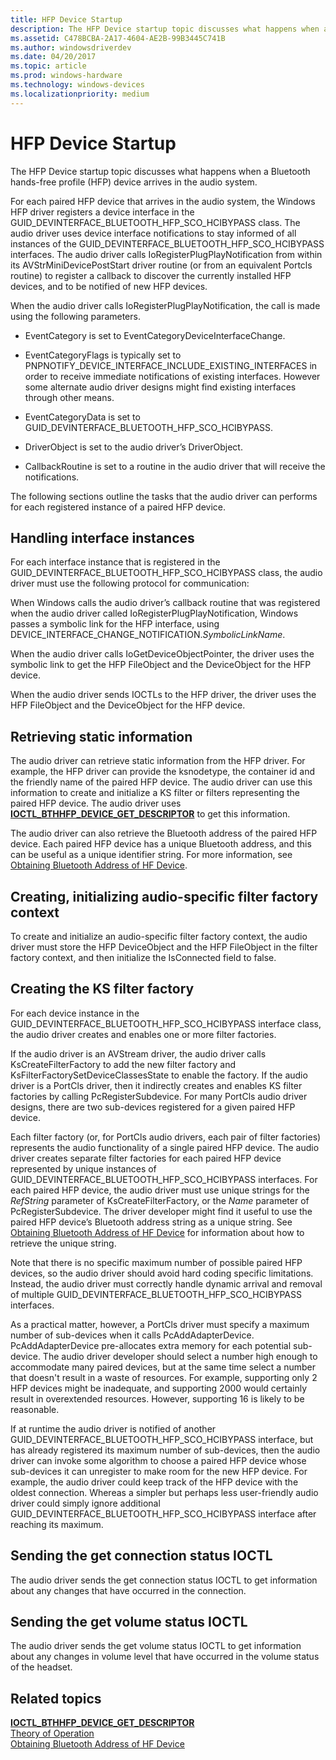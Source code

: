 ```yaml
---
title: HFP Device Startup
description: The HFP Device startup topic discusses what happens when a Bluetooth hands-free profile (HFP) device arrives in the audio system.
ms.assetid: C478BCBA-2A17-4604-AE2B-99B3445C741B
ms.author: windowsdriverdev
ms.date: 04/20/2017
ms.topic: article
ms.prod: windows-hardware
ms.technology: windows-devices
ms.localizationpriority: medium
---
```


# HFP Device Startup


The HFP Device startup topic discusses what happens when a Bluetooth hands-free profile (HFP) device arrives in the audio system.

For each paired HFP device that arrives in the audio system, the Windows HFP driver registers a device interface in the GUID\_DEVINTERFACE\_BLUETOOTH\_HFP\_SCO\_HCIBYPASS class. The audio driver uses device interface notifications to stay informed of all instances of the GUID\_DEVINTERFACE\_BLUETOOTH\_HFP\_SCO\_HCIBYPASS interfaces. The audio driver calls IoRegisterPlugPlayNotification from within its AVStrMiniDevicePostStart driver routine (or from an equivalent Portcls routine) to register a callback to discover the currently installed HFP devices, and to be notified of new HFP devices.

When the audio driver calls IoRegisterPlugPlayNotification, the call is made using the following parameters.

-   EventCategory is set to EventCategoryDeviceInterfaceChange.

-   EventCategoryFlags is typically set to PNPNOTIFY\_DEVICE\_INTERFACE\_INCLUDE\_EXISTING\_INTERFACES in order to receive immediate notifications of existing interfaces. However some alternate audio driver designs might find existing interfaces through other means.

-   EventCategoryData is set to GUID\_DEVINTERFACE\_BLUETOOTH\_HFP\_SCO\_HCIBYPASS.

-   DriverObject is set to the audio driver’s DriverObject.

-   CallbackRoutine is set to a routine in the audio driver that will receive the notifications.

The following sections outline the tasks that the audio driver can performs for each registered instance of a paired HFP device.

## <span id="Handling_interface_instances"></span><span id="handling_interface_instances"></span><span id="HANDLING_INTERFACE_INSTANCES"></span>Handling interface instances


For each interface instance that is registered in the GUID\_DEVINTERFACE\_BLUETOOTH\_HFP\_SCO\_HCIBYPASS class, the audio driver must use the following protocol for communication:

When Windows calls the audio driver’s callback routine that was registered when the audio driver called IoRegisterPlugPlayNotification, Windows passes a symbolic link for the HFP interface, using DEVICE\_INTERFACE\_CHANGE\_NOTIFICATION.*SymbolicLinkName*.

When the audio driver calls IoGetDeviceObjectPointer, the driver uses the symbolic link to get the HFP FileObject and the DeviceObject for the HFP device.

When the audio driver sends IOCTLs to the HFP driver, the driver uses the HFP FileObject and the DeviceObject for the HFP device.

## <span id="Retrieving_static_information"></span><span id="retrieving_static_information"></span><span id="RETRIEVING_STATIC_INFORMATION"></span>Retrieving static information


The audio driver can retrieve static information from the HFP driver. For example, the HFP driver can provide the ksnodetype, the container id and the friendly name of the paired HFP device. The audio driver can use this information to create and initialize a KS filter or filters representing the paired HFP device. The audio driver uses [**IOCTL\_BTHHFP\_DEVICE\_GET\_DESCRIPTOR**](https://msdn.microsoft.com/library/windows/hardware/dn265108) to get this information.

The audio driver can also retrieve the Bluetooth address of the paired HFP device. Each paired HFP device has a unique Bluetooth address, and this can be useful as a unique identifier string. For more information, see [Obtaining Bluetooth Address of HF Device](obtaining-bluetooth-address-of-hf-device.md).

## <span id="Creating__initializing_audio-specific_filter_factory_context"></span><span id="creating__initializing_audio-specific_filter_factory_context"></span><span id="CREATING__INITIALIZING_AUDIO-SPECIFIC_FILTER_FACTORY_CONTEXT"></span>Creating, initializing audio-specific filter factory context


To create and initialize an audio-specific filter factory context, the audio driver must store the HFP DeviceObject and the HFP FileObject in the filter factory context, and then initialize the IsConnected field to false.

## <span id="Creating_the_KS_filter_factory"></span><span id="creating_the_ks_filter_factory"></span><span id="CREATING_THE_KS_FILTER_FACTORY"></span>Creating the KS filter factory


For each device instance in the GUID\_DEVINTERFACE\_BLUETOOTH\_HFP\_SCO\_HCIBYPASS interface class, the audio driver creates and enables one or more filter factories.

If the audio driver is an AVStream driver, the audio driver calls KsCreateFilterFactory to add the new filter factory and KsFilterFactorySetDeviceClassesState to enable the factory. If the audio driver is a PortCls driver, then it indirectly creates and enables KS filter factories by calling PcRegisterSubdevice. For many PortCls audio driver designs, there are two sub-devices registered for a given paired HFP device.

Each filter factory (or, for PortCls audio drivers, each pair of filter factories) represents the audio functionality of a single paired HFP device. The audio driver creates separate filter factories for each paired HFP device represented by unique instances of GUID\_DEVINTERFACE\_BLUETOOTH\_HFP\_SCO\_HCIBYPASS interfaces. For each paired HFP device, the audio driver must use unique strings for the *RefString* parameter of KsCreateFilterFactory, or the *Name* parameter of PcRegisterSubdevice. The driver developer might find it useful to use the paired HFP device’s Bluetooth address string as a unique string. See [Obtaining Bluetooth Address of HF Device](obtaining-bluetooth-address-of-hf-device.md) for information about how to retrieve the unique string.

Note that there is no specific maximum number of possible paired HFP devices, so the audio driver should avoid hard coding specific limitations. Instead, the audio driver must correctly handle dynamic arrival and removal of multiple GUID\_DEVINTERFACE\_BLUETOOTH\_HFP\_SCO\_HCIBYPASS interfaces.

As a practical matter, however, a PortCls driver must specify a maximum number of sub-devices when it calls PcAddAdapterDevice. PcAddAdapterDevice pre-allocates extra memory for each potential sub-device. The audio driver developer should select a number high enough to accommodate many paired devices, but at the same time select a number that doesn't result in a waste of resources. For example, supporting only 2 HFP devices might be inadequate, and supporting 2000 would certainly result in overextended resources. However, supporting 16 is likely to be reasonable.

If at runtime the audio driver is notified of another GUID\_DEVINTERFACE\_BLUETOOTH\_HFP\_SCO\_HCIBYPASS interface, but has already registered its maximum number of sub-devices, then the audio driver can invoke some algorithm to choose a paired HFP device whose sub-devices it can unregister to make room for the new HFP device. For example, the audio driver could keep track of the HFP device with the oldest connection. Whereas a simpler but perhaps less user-friendly audio driver could simply ignore additional GUID\_DEVINTERFACE\_BLUETOOTH\_HFP\_SCO\_HCIBYPASS interface after reaching its maximum.

## <span id="Sending_the_get_connection_status_IOCTL"></span><span id="sending_the_get_connection_status_ioctl"></span><span id="SENDING_THE_GET_CONNECTION_STATUS_IOCTL"></span>Sending the get connection status IOCTL


The audio driver sends the get connection status IOCTL to get information about any changes that have occurred in the connection.

## <span id="Sending_the_get_volume_status_IOCTL"></span><span id="sending_the_get_volume_status_ioctl"></span><span id="SENDING_THE_GET_VOLUME_STATUS_IOCTL"></span>Sending the get volume status IOCTL


The audio driver sends the get volume status IOCTL to get information about any changes in volume level that have occurred in the volume status of the headset.

## <span id="related_topics"></span>Related topics
[**IOCTL\_BTHHFP\_DEVICE\_GET\_DESCRIPTOR**](https://msdn.microsoft.com/library/windows/hardware/dn265108)  
[Theory of Operation](theory-of-operation.md)  
[Obtaining Bluetooth Address of HF Device](obtaining-bluetooth-address-of-hf-device.md)  



